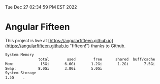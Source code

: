 Tue Dec 27 02:34:59 PM EST 2022

# Angular Fifteen


This project is live at [https://angularfifteen.github.io](https://angularfifteen.github.io "fifteen!") thanks to Github.

```bash
System Memory
               total        used        free      shared  buff/cache   available
Mem:            15Gi       6.6Gi       1.2Gi       1.2Gi       7.5Gi       7.1Gi
Swap:          8.0Gi       3.0Gi       5.0Gi
System Storage
1.5G	.
